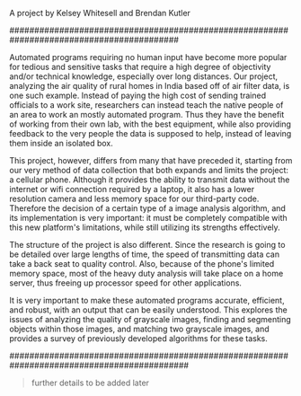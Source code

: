 A project by Kelsey Whitesell and Brendan Kutler

##########################################################################################

Automated programs requiring no human input have become more popular for tedious and sensitive tasks that require a high degree of objectivity and/or technical knowledge, especially over long distances. Our project, analyzing the air quality of rural homes in India based off of air filter data, is one such example. Instead of paying the high cost of sending trained officials to a work site, researchers can instead teach the native people of an area to work an mostly automated program. Thus they have the benefit of working from their own lab, with the best equipment, while also providing feedback to the very people the data is supposed to help, instead of leaving them inside an isolated box.

This project, however, differs from many that have preceded it, starting from our very method of data collection that both expands and limits the project: a cellular phone. Although it provides the ability to transmit data without the internet or wifi connection required by a laptop, it also has a lower resolution camera and less memory space for our third-party code. Therefore the decision of a certain type of a image analysis algorithm, and its implementation is very important: it must be completely compatible with this new platform's limitations, while still utilizing its strengths effectively.

The structure of the project is also different. Since the research is going to be detailed over large lengths of time, the speed of transmitting data can take a back seat to quality control. Also, because of the phone's limited memory space, most of the heavy duty analysis will take place on a home server, thus freeing up processor speed for other applications.

It is very important to make these automated programs accurate, efficient, and robust, with an output that can be easily understood. This explores the issues of analyzing the quality of grayscale images, finding and segmenting objects within those images, and matching two grayscale images, and provides a survey of previously developed algorithms for these tasks.



############################################################################################
> further details to be added later